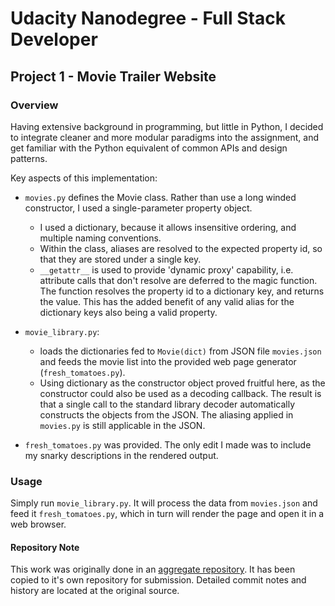 # Udacity Nanodegree - Full Stack Developer 
## Project 1 - Movie Trailer Website

### Overview

Having extensive background in programming, but little in Python, I decided to integrate cleaner and more modular paradigms into the assignment, and get familiar with the Python equivalent of common APIs and design patterns.

Key aspects of this implementation:

* `movies.py` defines the Movie class.  Rather than use a long winded constructor, I used a single-parameter property object.
  * I used a dictionary, because it allows insensitive ordering, and multiple naming conventions.
  * Within the class, aliases are resolved to the expected property id, so that they are stored under a single key.
  * `__getattr__` is used to provide 'dynamic proxy' capability, i.e. attribute calls that don't resolve are deferred to the magic function.  The function resolves the property id to a dictionary key, and returns the value.  This has the added benefit of any valid alias for the dictionary keys also being a valid property.

* `movie_library.py`:
  * loads the dictionaries fed to `Movie(dict)` from JSON file `movies.json` and feeds the movie list into the provided web page generator (`fresh_tomatoes.py`).  
  * Using dictionary as the constructor object proved fruitful here, as the constructor could also be used as a decoding callback.  The result is that a single call to the standard library decoder automatically constructs the objects from the JSON.  The aliasing applied in `movies.py` is still applicable in the JSON.

* `fresh_tomatoes.py` was provided.  The only edit I made was to include my snarky descriptions in the rendered output.

### Usage

Simply run `movie_library.py`.  It will process the data from `movies.json` and feed it `fresh_tomatoes.py`, which in turn will render the page and open it in a web browser.

#### Repository Note

This work was originally done in an [aggregate repository](https://github.com/JiMinitaur/udacity/tree/master/ud036%20%28Programming%20Foundations%20with%20Python%29/Lesson-3a).  It has been copied to it's own repository for submission.  Detailed commit notes and history are located at the original source.